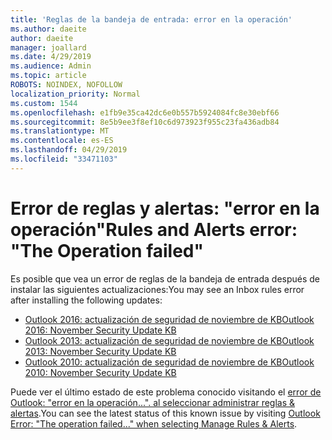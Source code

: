 ```yaml
---
title: 'Reglas de la bandeja de entrada: error en la operación'
ms.author: daeite
author: daeite
manager: joallard
ms.date: 4/29/2019
ms.audience: Admin
ms.topic: article
ROBOTS: NOINDEX, NOFOLLOW
localization_priority: Normal
ms.custom: 1544
ms.openlocfilehash: e1fb9e35ca42dc6e0b557b5924084fc8e30ebf66
ms.sourcegitcommit: 8e5b9ee3f8ef10c6d973923f955c23fa436adb84
ms.translationtype: MT
ms.contentlocale: es-ES
ms.lasthandoff: 04/29/2019
ms.locfileid: "33471103"
---
```

# <a name="rules-and-alerts-error-the-operation-failed"></a><span data-ttu-id="807a3-102">Error de reglas y alertas: "error en la operación"</span><span class="sxs-lookup"><span data-stu-id="807a3-102">Rules and Alerts error: "The Operation failed"</span></span>

<span data-ttu-id="807a3-103">Es posible que vea un error de reglas de la bandeja de entrada después de instalar las siguientes actualizaciones:</span><span class="sxs-lookup"><span data-stu-id="807a3-103">You may see an Inbox rules error after installing the following updates:</span></span>
- [<span data-ttu-id="807a3-104">Outlook 2016: actualización de seguridad de noviembre de KB</span><span class="sxs-lookup"><span data-stu-id="807a3-104">Outlook 2016: November Security Update KB</span></span>](https://support.microsoft.com/help/4461506)
- [<span data-ttu-id="807a3-105">Outlook 2013: actualización de seguridad de noviembre de KB</span><span class="sxs-lookup"><span data-stu-id="807a3-105">Outlook 2013: November Security Update KB</span></span>](https://support.microsoft.com/help/4461486)
- [<span data-ttu-id="807a3-106">Outlook 2010: actualización de seguridad de noviembre de KB</span><span class="sxs-lookup"><span data-stu-id="807a3-106">Outlook 2010: November Security Update KB</span></span>](https://support.microsoft.com/help/4461585) 

<span data-ttu-id="807a3-107">Puede ver el último estado de este problema conocido visitando el [error de Outlook: "error en la operación...". al seleccionar administrar reglas & alertas](https://support.office.com/en-us/article/Outlook-Error-The-operation-failed-when-selecting-Manage-Rules-Alerts-64b6ff77-98c2-4564-9cbf-25bd8e17fb8b%20).</span><span class="sxs-lookup"><span data-stu-id="807a3-107">You can see the latest status of this known issue by visiting [Outlook Error: "The operation failed..." when selecting Manage Rules & Alerts](https://support.office.com/en-us/article/Outlook-Error-The-operation-failed-when-selecting-Manage-Rules-Alerts-64b6ff77-98c2-4564-9cbf-25bd8e17fb8b%20).</span></span>